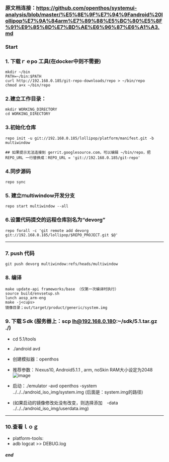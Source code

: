 ### 原文档连接：https://github.com/openthos/systemui-analysis/blob/master/%E5%8E%9F%E7%94%9Fandroid%20lollipop%E7%9A%84arm%E7%89%88%E5%BC%80%E5%8F%91%E9%85%8D%E7%BD%AE%E6%96%87%E6%A1%A3.md


### Start
### 1. 下载ｒｅpo 工具(在docker中则不需要)
```
mkdir ~/bin
PATH=~/bin:$PATH
curl http://192.168.0.185/git-repo-downloads/repo > ~/bin/repo 
chmod a+x ~/bin/repo
```
### 2.建立工作目录：
```
mkdir WORKING_DIRECTORY
cd WORKING_DIRECTORY
```
### 3.初始化仓库
```
repo init -u git://192.168.0.185/lollipop/platform/manifest.git -b multiwindow  

## 如果提示无法连接到 gerrit.googlesource.com，可以编辑 ~/bin/repo，把 REPO_URL 一行替换成：REPO_URL = 'git://192.168.0.185/git-repo'
```
### 4.同步源码
```
repo sync
```
### 5. 建立ｍultiwindow开发分支
```
repo start multiwindow --all 
```
### 6.设置代码提交的远程仓库别名为“devorg”
```
repo forall -c 'git remote add devorg git://192.168.0.185/lollipop/$REPO_PROJECT.git $@'
```

***
### 7. push 代码
```
git push devorg multiwindow:refs/heads/multiwindow
```
### 8. 编译
```
make update-api frameworks/base （仅第一次编译时执行）
source build/envsetup.sh
lunch aosp_arm-eng
make -j<cups>
镜像目录；out/target/product/generic/system.img
```
### 9. 下载Ｓdk (服务器上：scp lh@192.168.0.180:~/sdk/5.1.tar.gz ./)
  - cd 5.1/tools
  - ./android avd
  - 创建模拟器：openthos
  - 推荐参数：Ｎexus10, Android5.1.1 , arm, noSkin RAM大小设定为2048
  ![image](https://github.com/openthos/app-testing-results/blob/master/%E5%8F%82%E6%95%B0demo.png)
  
  - 启动：./emulator -avd openthos -system ../../../android_iso_img/system.img    (后面是：system.img的路径)
  - (如果启动的镜像修改处没有改变，则选择添加　-data ../../../android_iso_img/userdata.img)
  
  ***
 ### 10.查看ｌｏｇ
   - platform-tools: 
   - adb logcat >> DEBUG.log
   
  ##### end
